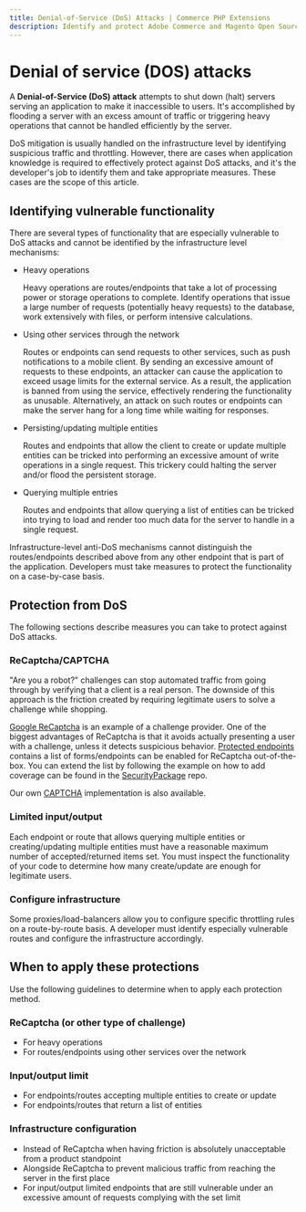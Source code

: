 ```yaml
---
title: Denial-of-Service (DoS) Attacks | Commerce PHP Extensions
description: Identify and protect Adobe Commerce and Magento Open Source component functionality vulnerable to denial of service attacks.
---
```


# Denial of service (DOS) attacks

A __Denial-of-Service (DoS) attack__ attempts to shut down (halt) servers serving an application to make it
inaccessible to users. It's accomplished by flooding a server with an excess amount of traffic or triggering heavy
operations that cannot be handled efficiently by the server.

DoS mitigation is usually handled on the infrastructure level by identifying suspicious traffic and throttling.
However, there are cases when application knowledge is required to effectively protect against DoS attacks, and it's
the developer's job to identify them and take appropriate measures. These cases are the scope of this article.

## Identifying vulnerable functionality

There are several types of functionality that are especially vulnerable to DoS attacks and cannot be identified
by the infrastructure level mechanisms:

*  Heavy operations

   Heavy operations are routes/endpoints that take a lot of processing power or storage operations to complete. Identify operations
that issue a large number of requests (potentially heavy requests) to the database, work extensively with files, or perform intensive
calculations.

*  Using other services through the network

   Routes or endpoints can send requests to other services, such as push notifications to a mobile client.
By sending an excessive amount of requests to these endpoints, an attacker can cause the application to exceed usage limits for the
external service. As a result, the application is banned from using the service, effectively rendering the functionality as unusable.
Alternatively, an attack on such routes or endpoints can make the server hang for a long time while waiting for responses.

*  Persisting/updating multiple entities

   Routes and endpoints that allow the client to create or update multiple entities can be tricked into
performing an excessive amount of write operations in a single request. This trickery could halting the server and/or flood
the persistent storage.

*  Querying multiple entries

   Routes and endpoints that allow querying a list of entities can be tricked into trying to load and render too much
data for the server to handle in a single request.

Infrastructure-level anti-DoS mechanisms cannot distinguish the routes/endpoints described above from any other endpoint that is part
of the application. Developers must take measures to protect the functionality on a case-by-case basis.

## Protection from DoS

The following sections describe measures you can take to protect against DoS attacks.

### ReCaptcha/CAPTCHA

"Are you a robot?" challenges can stop automated traffic from going through by verifying that a client is a real person.
The downside of this approach is the friction created by requiring legitimate users to solve a challenge while
shopping.

[Google ReCaptcha](https://docs.magento.com/user-guide/stores/security-google-recaptcha.html) is an example of a
challenge provider. One of the biggest advantages of ReCaptcha is that it avoids actually presenting
a user with a challenge, unless it detects suspicious behavior. [Protected endpoints](https://developer.adobe.com/commerce/webapi/rest/use-rest/protected-endpoints/)
contains a list of forms/endpoints can be enabled for ReCaptcha out-of-the-box. You can extend the list by following the example
on how to add coverage can be found in the [SecurityPackage](https://github.com/magento/security-package/tree/develop/ReCaptchaCustomer) repo.

Our own [CAPTCHA](https://docs.magento.com/user-guide/stores/security-captcha.html) implementation is also available.

### Limited input/output

Each endpoint or route that allows querying multiple entities or creating/updating multiple entities must have a reasonable
maximum number of accepted/returned items set. You must inspect the functionality of your code to determine
how many create/update are enough for legitimate users.

### Configure infrastructure

Some proxies/load-balancers allow you to configure specific throttling rules on a route-by-route basis. A developer must
identify especially vulnerable routes and configure the infrastructure accordingly.

## When to apply these protections

Use the following guidelines to determine when to apply each protection method.

### ReCaptcha (or other type of challenge)

*  For heavy operations
*  For routes/endpoints using other services over the network

### Input/output limit

*  For endpoints/routes accepting multiple entities to create or update
*  For endpoints/routes that return a list of entities

### Infrastructure configuration

*  Instead of ReCaptcha when having friction is absolutely unacceptable from a product standpoint
*  Alongside ReCaptcha to prevent malicious traffic from reaching the server in the first place
*  For input/output limited endpoints that are still vulnerable under an excessive amount of requests complying with the set limit
